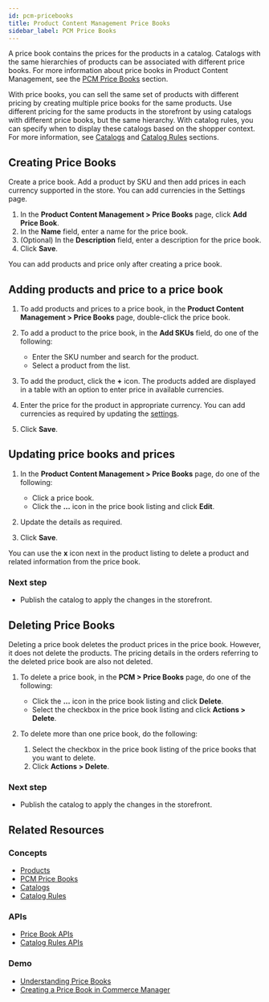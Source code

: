 ```yaml
---
id: pcm-pricebooks
title: Product Content Management Price Books
sidebar_label: PCM Price Books
---
```


A price book contains the prices for the products in a catalog. Catalogs with the same hierarchies of products can be associated with different price books. For more information about price books in Product Content Management, see the [PCM Price Books](../concepts/price-books.md) section.

With price books, you can sell the same set of products with different pricing by creating multiple price books for the same products. Use different pricing for the same products in the storefront by using catalogs with different price books, but the same hierarchy. With catalog rules, you can specify when to display these catalogs based on the shopper context. For more information, see [Catalogs](../concepts/catalogs.md) and [Catalog Rules](../concepts/catalog-rules.md) sections.

## Creating Price Books

Create a price book. Add a product by SKU and then add prices in each currency supported in the store. You can add currencies in the Settings page.

1. In the **Product Content Management > Price Books** page, click **Add Price Book**.
1. In the **Name** field, enter a name for the price book.
1. (Optional) In the **Description** field, enter a description for the price book.
1. Click **Save**.

You can add products and price only after creating a price book.

## Adding products and price to a price book

1. To add products and prices to a price book, in the **Product Content Management > Price Books** page, double-click the price book.
1. To add a product to the price book, in the **Add SKUs** field, do one of the following:

    - Enter the SKU number and search for the product.
    - Select a product from the list.

1. To add the product, click the **+** icon.
    The products added are displayed in a table with an option to enter price in available currencies.
1. Enter the price for the product in appropriate currency.
    You can add currencies as required by updating the [settings](settings/currencies.md).
1. Click **Save**.

## Updating price books and prices

1. In the **Product Content Management > Price Books** page, do one of the following:

    - Click a price book.
    - Click the **...** icon in the price book listing and click **Edit**.

1. Update the details as required.
1. Click **Save**.

You can use the **x** icon next in the product listing to delete a product and related information from the price book.

### Next step

- Publish the catalog to apply the changes in the storefront.

## Deleting Price Books

Deleting a price book deletes the product prices in the price book. However, it does not delete the products. The pricing details in the orders referring to the deleted price book are also not deleted.

1. To delete a price book, in the **PCM > Price Books** page, do one of the following:

    - Click the **...** icon in the price book listing and click **Delete**.
    - Select the checkbox in the price book listing and click **Actions > Delete**.

2. To delete more than one price book, do the following:

    1. Select the checkbox in the price book listing of the price books that you want to delete.
    1. Click **Actions > Delete**.

### Next step

- Publish the catalog to apply the changes in the storefront.

## Related Resources

### Concepts

- [Products](../concepts/products-pcm.md)
- [PCM Price Books](../concepts/price-books.md)
- [Catalogs](../concepts/catalogs.md)
- [Catalog Rules](../concepts/catalog-rules.md)

### APIs

- [Price Book APIs](../api/pcm/pricebooks/index.md)
- [Catalog Rules APIs](../api/pcm/catalogs/rules/create-a-catalog-rule.md)

### Demo

- [Understanding Price Books](https://share.vidyard.com/watch/v5h9wSgSfP7gw1EXfQ1ySB?)
- [Creating a Price Book in Commerce Manager](https://share.vidyard.com/watch/HuuqRPp6SrYbSkDeZ8QznR?)
